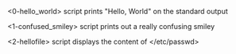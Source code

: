 <0-hello_world> script prints "Hello, World" on the standard output

<1-confused_smiley> script prints out a really confusing smiley

<2-hellofile> script displays the content of </etc/passwd>
